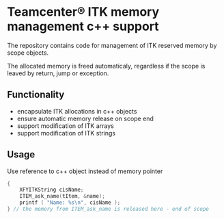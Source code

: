 # Teamcenter®  ITK memory management c++ support

The repository contains code for management of ITK reserved memory by scope objects.

The allocated memory is freed automaticaly, regardless if the scope is leaved
by return, jump or exception.

## Functionality
- encapsulate ITK allocations in c++ objects
- ensure automatic memory release on scope end
- support modification of ITK arrays
- support modification of ITK strings

## Usage
Use reference to c++ object instead of memory pointer

```C++
{
	XFYITKString cisName;
	ITEM_ask_name(tItem, &name);
	printf ( "Name: %s\n", cisName );
} // the memory from ITEM_ask_name is released here - end of scope
```
